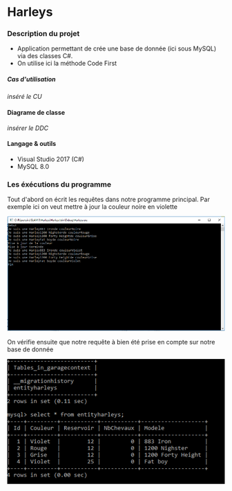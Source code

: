 # Harleys #

### Description du projet ###
* Application permettant de crée une base de donnée (ici sous MySQL) via des classes C#.
* On utilise ici la méthode Code First

##### Cas d'utilisation ####
*inséré le CU*

#### Diagrame de classe ####
*insérer le DDC* 

#### Langage & outils ####
* Visual Studio 2017 (C#)
* MySQL 8.0

### Les éxécutions du programme ###

Tout d'abord on écrit les requêtes dans notre programme principal. Par exemple ici on veut mettre à jour la couleur noire en violette

![Update](https://github.com/vappy2/Harleys/blob/master/img/execution.PNG)

On vérifie ensuite que notre requête à bien été prise en compte sur notre base de donnée

![BDD](https://github.com/vappy2/Harleys/blob/master/img/table.PNG)
